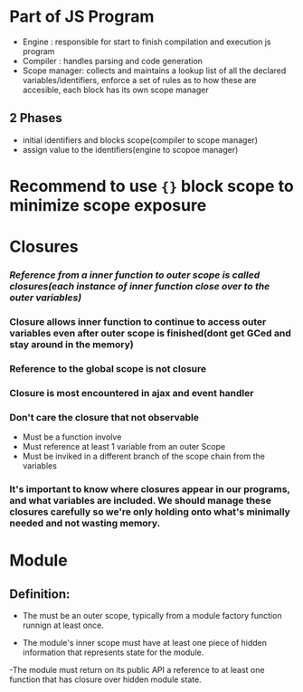 # Part of JS Program
+ Engine : responsible for start to finish compilation and execution js program
+ Compiler : handles parsing and code generation
+ Scope manager: collects and maintains a lookup list of all the declared variables/identifiers, enforce a set of rules as to how these are accesible, each block has its own scope manager



## 2 Phases
- initial identifiers and blocks scope(compiler to scope manager)
- assign value to the identifiers(engine to scopoe manager)


# Recommend to use `{}` block scope to minimize scope exposure 


# Closures

### _Reference from a inner function to outer scope is called closures(each instance of inner function **close over** to the outer variables)_

### Closure allows inner function to continue to access outer variables even after outer scope is finished(dont get GCed and stay around in the memory)

### Reference to the global scope is not closure

### Closure is most encountered in ajax and event handler

### Don't care the closure that not observable
- Must be a function involve
- Must reference at least 1 variable from an outer Scope
- Must be inviked in a different branch of the scope chain from the variables

###  It's important to know where closures appear in our programs, and what variables are included. We should manage these closures carefully so we're only holding onto what's minimally needed and not wasting memory.


# Module

## Definition:
- The must be an outer scope, typically from a module factory function runnign at least once.

- The module's inner scope must have at least one piece of hidden information that represents state for the module.

-The module must return on its public API a reference to at least one function that has closure over hidden module state.
